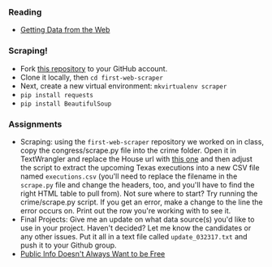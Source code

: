 ### Reading

  * [Getting Data from the Web](http://datajournalismhandbook.org/1.0/en/getting_data_3.html)

### Scraping!

  * Fork [this repository](https://github.com/SMPA3193/first-web-scraper) to your GitHub account.
  * Clone it locally, then `cd first-web-scraper`
  * Next, create a new virtual environment: `mkvirtualenv scraper`
  * `pip install requests`
  * `pip install BeautifulSoup`

### Assignments

  * Scraping: using the `first-web-scraper` repository we worked on in class, copy the congress/scrape.py file into the crime folder. Open it in TextWrangler and replace the House url with [this one](http://www.tdcj.state.tx.us/death_row/dr_scheduled_executions.html) and then adjust the script to extract the upcoming Texas executions into a new CSV file named `executions.csv` (you'll need to replace the filename in the `scrape.py` file and change the headers, too, and you'll have to find the right HTML table to pull from). Not sure where to start? Try running the crime/scrape.py script. If you get an error, make a change to the line the error occurs on. Print out the row you're working with to see it.
  * Final Projects: Give me an update on what data source(s) you'd like to use in your project. Haven't decided? Let me know the candidates or any other issues. Put it all in a text file called `update_032317.txt` and push it to your Github group.
  * [Public Info Doesn't Always Want to be Free](https://source.opennews.org/en-US/learning/public-info-doesnt-always-want-be-free/)
